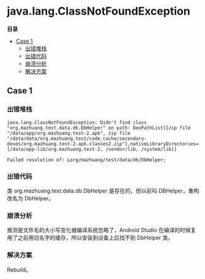 # java.lang.ClassNotFoundException

**目录**

<!-- vim-markdown-toc GFM -->

* [Case 1](#case-1)
    * [出错堆栈](#出错堆栈)
    * [出错代码](#出错代码)
    * [崩溃分析](#崩溃分析)
    * [解决方案](#解决方案)

<!-- vim-markdown-toc -->

## Case 1

### 出错堆栈

```
java.lang.ClassNotFoundException: Didn't find class "org.mazhuang.test.data.db.DbHelper" on path: DexPathList[[zip file "/data/app/org.mazhuang.test-2.apk", zip file "/data/data/org.mazhuang.test/code_cache/secondary-dexes/org.mazhuang.test-2.apk.classes2.zip"],nativeLibraryDirectories=[/data/app-lib/org.mazhuang.test-2, /vendor/lib, /system/lib]]

Failed resolution of: Lorg/mazhuang/test/data/db/DbHelper;
```

### 出错代码

类 org.mazhuang.test.data.db.DbHelper 是存在的，但以前叫 DBHelper，重构改名为 DbHelper。

### 崩溃分析

推测是文件名的大小写变化被编译系统忽略了，Android Studio 在编译的时候复用了之前用旧名字的缓存，所以安装到设备上后找不到 DbHelper 类。

### 解决方案

Rebuild。

